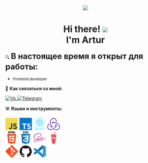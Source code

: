 <div id="header" align="center">
  <img src="https://media1.giphy.com/media/bAQH7WXKqtIBrPs7sR/giphy.gif?cid=790b76119fe73a30f22b1dc00b5839cd015568ff5a258e2f&rid=giphy.gif&ct=g" width="120"/>
</div>
<h1 align="center">
  Hi there! <img src="https://media.giphy.com/media/hvRJCLFzcasrR4ia7z/giphy.gif" width="30px"/>
  <div>I'm Artur</div>
</h1>
<div>
🔍 <strong style="font-size: 25px;">В настоящее время я открыт для работы:</strong>
                                                                                                      
- <small>Frontend developer</small>
                                                                                                      
📖 <strong>Как связаться со мной:</strong>

<a href="https://vk.com/id498666978">
  <img src="https://img.shields.io/badge/Vkontakte-blue?style=for-the-badge&logo=VK&logoWidth=20&logoColor="white" alt="Vk" />
</a>
<a href="https://t.me/offnik228420">
  <img src="https://img.shields.io/badge/Telegram-0088cc?style=for-the-badge&logo=Telegram&logoWidth=20&logoColor="white" alt="Telegram" />
</a>
                                                                        
🛠️ <strong>Языки и инструменты:</strong>
<div>
  <img src="https://raw.githubusercontent.com/devicons/devicon/master/icons/javascript/javascript-original.svg" alt="javascript" width="40" height ="40"/>
  <img src="https://raw.githubusercontent.com/devicons/devicon/master/icons/typescript/typescript-original.svg" alt="typescript" width="40" height="40"/>
  <img src="https://raw.githubusercontent.com/devicons/devicon/master/icons/react/react-original-wordmark.svg" alt="react" width=" 40" height="40"/>
  <img src="https://raw.githubusercontent.com/devicons/devicon/master/icons/redux/redux-original.svg" alt="redux" width="40" height="40"/>
</div>
<div>
  <img src="https://raw.githubusercontent.com/devicons/devicon/master/icons/html5/html5-original-wordmark.svg " alt="html5" width="40" height="40"/>
  <img src="https://raw.githubusercontent.com/devicons/devicon/1119b9f84c0290e0f0b38982099a2bd027a48bf1/icons/css3/css3-original-wordmark.svg" alt="css3" width="40" height="40"/>
  <img src="https://github.com/devicons/devicon/blob/master/icons/sass/sass-original.svg" alt="css3" width="40" height="40"/>
  <img src="https://github.com/devicons/devicon/blob/master/icons/gulp/gulp-plain.svg" alt="css3" width="40" height="40"/>
</div>
<div>
  <img src="https://github.com/devicons/devicon/blob/master/icons/git/git-original.svg" alt="css3" width="40" height="40"/>
  <img src="https://github.com/devicons/devicon/blob/master/icons/github/github-original.svg" alt="css3" width="40" height="40"/>
  <img src="https://github.com/devicons/devicon/blob/master/icons/vscode/vscode-original.svg" alt="css3" width="40" height="40"/>
</div>
